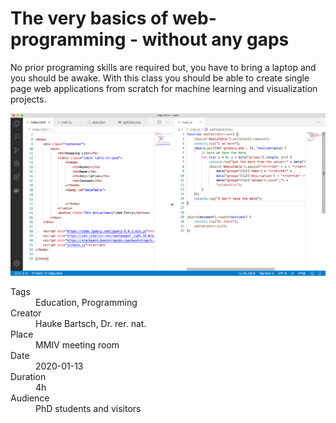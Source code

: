# The very basics of web-programming - without any gaps

No prior programing skills are required but, you have to bring a laptop and you should be awake. With this class you should be able to create single page web applications from scratch for machine learning and visualization projects.

![structure of a website](image.png "We have looked at the concept of a single page web-application in a programming class for the absolute beginner.")

<dl>
  <dt>Tags</dt>
  <dd>Education, Programming</dd>
  <dt>Creator</dt>
  <dd>Hauke Bartsch, Dr. rer. nat.</dd>
  <dt>Place</dt>
  <dd>MMIV meeting room</dd>
  <dt>Date</dt>
  <dd>2020-01-13</dd>
  <dt>Duration</dt>
  <dd>4h</dd>
  <dt>Audience</dt>
  <dd>PhD students and visitors</dd>
</dl>
